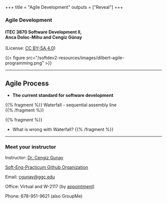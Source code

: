 +++
title = "Agile Development"
outputs = ["Reveal"]
+++

### Agile Development

#### ITEC 3870 Software Development II, <br> Anca Doloc-Mihu and Cengiz Günay

(License: [CC BY-SA 4.0](http://creativecommons.org/licenses/by-sa/4.0/))
    
{{< figure src="/softdev2-resources/images/dilbert-agile-programming.png" >}}

---

## Agile Process

- **The current standard for software development**

{{% fragment %}}
Waterfall - sequential assembly line                      
{{% /fragment %}}

{{% fragment %}}
- What is wrong with Waterfall?
{{% /fragment %}}

---

### Meet your instructor

Instructor: [Dr. Cengiz Gunay](http://www.ggc.edu/about-ggc/directory/cengiz-gunay) 

[Soft-Eng-Practicum Github Organization](https://soft-eng-practicum.github.io/)

Email: cgunay@ggc.edu

Office: Virtual and W-2117 (by [appointment](https://cgunay.youcanbook.me/)) 

Phone: 678-951-9621 (also GroupMe)
